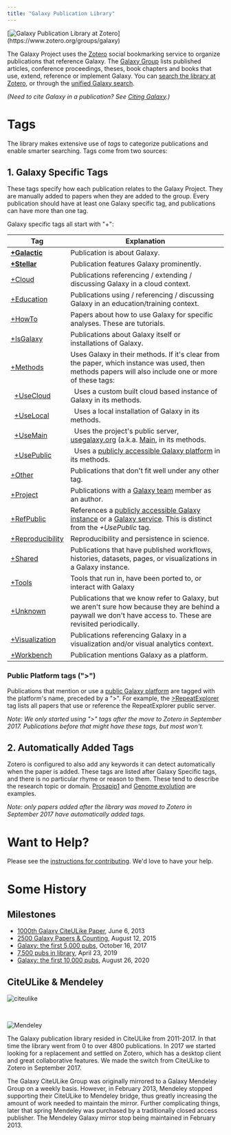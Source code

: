 ```yaml
---
title: "Galaxy Publication Library"
---
```


<div class="float-right">
[<img src="/src/images/logos/zotero-logo-small-trans.png" alt="Galaxy Publication Library at Zotero" />](https://www.zotero.org/groups/galaxy)
</div>

The Galaxy Project uses the [Zotero](https://zotero.org/) social bookmarking service to organize publications that reference Galaxy. The [Galaxy Group](https://www.zotero.org/groups/galaxy) lists published articles, conference proceedings, theses, book chapters and books that use, extend, reference or implement Galaxy.  You can [search the library at Zotero](https://www.zotero.org/groups/1732893/galaxy/items), or through the [unified Galaxy search](/src/search/index.md).

*(Need to cite Galaxy in a publication? See [Citing Galaxy](/src/citing-galaxy/index.md).)*

# Tags

The library makes extensive use of *tags* to categorize publications and enable smarter searching.  Tags come from two sources:

## 1. Galaxy Specific Tags

These tags specify how each publication relates to the Galaxy Project.  They are manually added to papers when they are added to the group.  Every publication should have at least one Galaxy specific tag, and publications can have more than one tag.

Galaxy specific tags all start with "+":

| Tag | Explanation |
| --- | --- |
| **[+Galactic](https://www.zotero.org/groups/galaxy/items/tag/+Galactic/)** | Publication is about Galaxy. |
| **[+Stellar](https://www.zotero.org/groups/galaxy/items/tag/+Stellar/)** | Publication features Galaxy prominently. |
| [+Cloud](https://www.zotero.org/groups/galaxy/items/tag/+Cloud/) | Publications referencing / extending / discussing Galaxy in a cloud context. |
| [+Education](https://www.zotero.org/groups/galaxy/items/tag/+Education/) | Publications using / referencing / discussing Galaxy in an education/training  context. |
| [+HowTo](https://www.zotero.org/groups/galaxy/items/tag/+HowTo) | Papers about how to use Galaxy for specific analyses. These are tutorials. |
| [+IsGalaxy](https://www.zotero.org/groups/galaxy/items/tag/+IsGalaxy/) | Publications about Galaxy itself or installations of Galaxy. |
| [+Methods](https://www.zotero.org/groups/galaxy/items/tag/+Methods/) | Uses Galaxy in their methods. If it's clear from the paper, which instance was used, then methods papers will also include one or more of these tags: |
| &nbsp; [+UseCloud](https://www.zotero.org/groups/galaxy/items/tag/+UseCloud/) | &nbsp; Uses a custom built cloud based instance of Galaxy in its methods. |
| &nbsp; [+UseLocal](https://www.zotero.org/groups/galaxy/items/tag/+UseLocal/) | &nbsp; Uses a local installation of Galaxy in its methods. | 
| &nbsp; [+UseMain](https://www.zotero.org/groups/galaxy/items/tag/+UseMain/) | &nbsp; Uses the project's public server, [usegalaxy.org](https://usegalaxy.org/) (a.k.a. [Main](/src/main/index.md), in its methods. |
| &nbsp; [+UsePublic](https://www.zotero.org/groups/galaxy/items/tag/+UsePublic/) | &nbsp; Uses a [publicly accessible Galaxy platform](/src/use/index.md) in its methods. |
| [+Other](https://www.zotero.org/groups/galaxy/items/tag/+Other/) | Publications that don't fit well under any other tag. |
| [+Project](https://www.zotero.org/groups/galaxy/items/tag/+Project/) | Publications with a [Galaxy team](/src/galaxy-team/index.md) member as an author. |
| [+RefPublic](https://www.zotero.org/groups/galaxy/items/tag/+RefPublic/) | References a [publicly accessible Galaxy instance](/src/use/index.md) or a [Galaxy service](/src/use/index.md).  This is distinct from the *+UsePublic* tag. |
| [+Reproducibility](https://www.zotero.org/groups/galaxy/items/tag/+Reproducibility/) | Reproducibility and persistence in science. |
| [+Shared](https://www.zotero.org/groups/galaxy/items/tag/+Shared/) |  Publications that have published workflows, histories, datasets, pages, or visualizations in a Galaxy instance. |
| [+Tools](https://www.zotero.org/groups/galaxy/items/tag/+Tools/) | Tools that run in, have been ported to, or interact with Galaxy |
| [+Unknown](https://www.zotero.org/groups/galaxy/items/tag/+Unknown/) | Publications that we know refer to Galaxy, but we aren't sure how because they are behind a paywall we don't have access to.  These are revisited periodically. |
| [+Visualization](https://www.zotero.org/groups/galaxy/items/tag/+Visualization/) | Publications referencing Galaxy in a visualization and/or visual analytics context. |
| [+Workbench](https://www.zotero.org/groups/galaxy/items/tag/+Workbench/) | Publication mentions Galaxy as a platform. |

### Public Platform tags (">")

Publications that mention or use a [public Galaxy platform](/src/use/index.md) are tagged with the platform's name, preceded by a ">".  For example, the [>RepeatExplorer](https://www.zotero.org/groups/1732893/galaxy/tags/%3ERepeatExplorer) tag lists all papers that use or reference the RepeatExplorer public server.

*Note: We only started using ">" tags after the move to Zotero in September 2017.  Publications before that might have these tags, but most won't.*


## 2. Automatically Added Tags

Zotero is configured to also add any keywords it can detect automatically when the paper is added.  These tags are listed after Galaxy Specific tags, and there is no particular rhyme or reason to them.  These tend to describe the research topic or domain. [Prosapip1](https://www.zotero.org/groups/1732893/galaxy/tags/Prosapip1) and [Genome evolution](https://www.zotero.org/groups/1732893/galaxy/tags/Genome%20evolution) are examples.

*Note: only papers added after the library was moved to Zotero in September 2017 have automatically added tags.*

# Want to Help?

Please see the [instructions for contributing](/src/publication-library/contribute). We'd love to have your help.

# Some History

## Milestones

* [1000th Galaxy CiteULike Paper](/src/news/galaxy-cite-u-like-paper1000/index.md), June 6, 2013
* [2500 Galaxy Papers & Counting](/src/news/first2500-papers/index.md), August 12, 2015
* [Galaxy: the first 5,000 pubs](/src/blog/2017-10-5000-pubs/index.md), October 16, 2017
* [7,500 pubs in library](https://twitter.com/tnabtaf/status/1121086728293343232), April 23, 2019
* [Galaxy: the first 10,000 pubs](/src/blog/2020-08-10k-pubs/index.md), August 26, 2020

## CiteULike & Mendeley

<div class="float-right">

![citeulike](/src/images/logos/CiteULikeLogo.png)

<br />

![Mendeley](/src/images/logos/MendeleyLogo.png)

</div>

The Galaxy publication library resided in CiteULike from 2011-2017.  In that time the library went from 0 to over 4800 publications.  In 2017 we started looking for a replacement and settled on Zotero, which has a desktop client and great collaborative features.  We made the switch from CiteULike to Zotero in September 2017.

The Galaxy CiteULike Group was originally mirrored to a Galaxy Mendeley Group on a weekly basis.  However, in February 2013, Mendeley stopped supporting their CiteULike to Mendeley bridge, thus greatly increasing the amount of work needed to maintain the mirror. Further complicating things, later that spring Mendeley was purchased by a traditionally closed access publisher. The Mendeley Galaxy mirror stop being maintained in February 2013.
